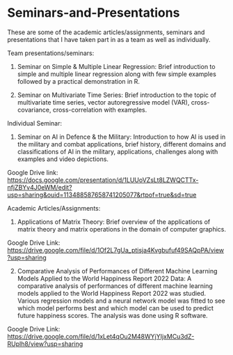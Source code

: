 # Seminars-and-Presentations
These are some of the academic articles/assignments, seminars and presentations that I have taken part in as a team as well as individually.

Team presentations/seminars: 
1. Seminar on Simple & Multiple Linear Regression:
Brief introduction to simple and multiple linear regression along with few simple examples followed by a practical demonstration in R.
  
2. Seminar on Multivariate Time Series:
Brief introduction to the topic of multivariate time series, vector autoregressive model (VAR), cross-covariance, cross-correlation with examples.

Individual Seminar:
1. Seminar on AI in Defence & the Military:
Introduction to how AI is used in the military and combat applications, brief history, different domains and classifications of AI in the military, applications, challenges along with examples and video depictions.

Google Drive link:
https://docs.google.com/presentation/d/1LUUoVZsLt8LZWQCTTx-nfjZBYv4J0eWM/edit?usp=sharing&ouid=113488587658741205077&rtpof=true&sd=true

Academic Articles/Assignments:
1. Applications of Matrix Theory:
Brief overview of the applications of matrix theory and matrix operations in the domain of computer graphics.

Google Drive Link: https://drive.google.com/file/d/1Of2L7gUa_ptisja4Kvgbufuf49SAQpPA/view?usp=sharing
   
2. Comparative Analysis of Performances of Different Machine Learning Models Applied to the World Happiness Report 2022 Data:
A comparative analysis of performances of different machine learning models applied to the World Happiness Report 2022 was studied. Various regression models and a neural network model was fitted to see which model performs best and which model can be used to predict future happiness scores. The analysis was done using R software.

Google Drive Link: https://drive.google.com/file/d/1xLet4qOu2M48WYjYIjxMCu3dZ-RUplh8/view?usp=sharing
